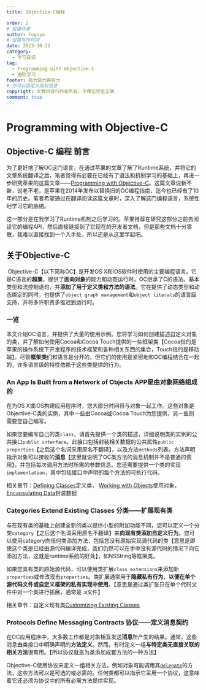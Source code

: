 ```yaml
---
title: Objective-C编程

order: 2
# 设置作者
author: Fuyuyu
# 设置写作时间
date: 2023-10-21
category:
  - 学习日记
tag:
  - Programming with Objective-C
  - 进阶学习
footer: 努力努力再努力
# 你可以自定义版权信息
copyright: 文章内容归作者所有，不保证完全正确
comment: true
---
```


# Programming with Objective-C 

## Objective-C 编程 前言

​	为了更好地了解OC这门语言，在通过苹果的文章了解了Runtime系统，并将它的文章系统翻译之后，笔者觉得有必要在已经有了语法和机制学习的基础上，再进一步研究苹果的这篇文章——[Programming with Objective-C](https://developer.apple.com/library/archive/documentation/Cocoa/Conceptual/ProgrammingWithObjectiveC/Introduction/Introduction.html#//apple_ref/doc/uid/TP40011210)。这篇文章说新不新，说老不老，是苹果在2014年发布以替换旧的OC编程指南，迄今也已经有了10年的历史。笔者希望通过在翻译阅读这篇文章时，深入了解这门编程语言，系统性地学习它的脉络。

​	这一部分是在我学习了Runtime机制之后学习的。苹果推荐在研究这部分之前去阅读它的编程API，然后直接链接到了它现在的开发者文档，但是那些文档十分零散，我难以直接找到一个入手处，所以还是从这里学起吧。

## 关于Objective-C

​	Objective-C【以下简称OC】是开发OS X和iOS软件时使用的主要编程语言。它是C语言的**超集**，提供了**面向对象**的能力和动态运行时。OC继承了C的语法、基本类型和流控制语句，并**添加了用于定义类和方法的语法**。它在提供了动态类型和动态绑定的同时，也提供了`object graph management`和`object literals`的语言级支持，并将多许职责多推迟到运行时。

### 一览

本文介绍OC语言，并提供了大量的使用示例。您将学习如何创建描述自定义对象的类，并了解如何使用Cocoa和Cocoa Touch提供的一些框架类【Cocoa指的是苹果的操作系统下开发程序的技术框架和各种相关东西的集合，Touch指的是移动端】。尽管**框架类**们和语言是分开的，但它们的使用是紧密地和OC编程结合在一起的，许多语言级的特性依赖于这些类提供的行为。

### An App Is Built from a Network of Objects  APP是由对象网络组成的

在为OS X或iOS构建应用程序时，您大部分时间将与对象一起工作。这些对象是Objective-C类的实例，其中一些由Cocoa或Cocoa Touch为您提供，另一些则需要您自己编写。

如果您要编写自己的类`class`，请首先提供一个类的描述，详细说明类的实例的公共接口`public interface`。此接口包括封装相关数据的公共属性`public properties`【之后这个名词采用原名不翻译】，以及方法`methods`列表。方法声明指示对象可以接收的**消息**【这里就说明了OC类方法的消息机制并不是普通的调用】，并包括每次调用方法时所需的参数信息。您还需要提供一个类的实现`implementation`，其中包括接口中声明的每个方法的可执行代码。

相关章节：[Defining Classes](https://developer.apple.com/library/archive/documentation/Cocoa/Conceptual/ProgrammingWithObjectiveC/DefiningClasses/DefiningClasses.html#//apple_ref/doc/uid/TP40011210-CH3-SW1)定义类， [Working with Objects](https://developer.apple.com/library/archive/documentation/Cocoa/Conceptual/ProgrammingWithObjectiveC/WorkingwithObjects/WorkingwithObjects.html#//apple_ref/doc/uid/TP40011210-CH4-SW1)使用对象，[Encapsulating Data](https://developer.apple.com/library/archive/documentation/Cocoa/Conceptual/ProgrammingWithObjectiveC/EncapsulatingData/EncapsulatingData.html#//apple_ref/doc/uid/TP40011210-CH5-SW1)封装数据

### Categories Extend Existing Classes 分类——扩展现有类

​	与在现有类的基础上创建全新的类以提供小型的附加功能不同，您可以定义一个分类`category`【之后这个名词采用原名不翻译】来**向现有类添加自定义行为**。您可以使用category向任何类添加方法，包括您没有原始实现源代码的类【意思是即使这个类是已经由源代码编译完成，我们仍然可以在手中没有源代码的情况下向它添加方法，这就是runtime系统的好处】，如NSString等框架类。

如果您具有类的原始源代码，可以使用类扩展`class extensions`来添加新`properties`或修改现有`properties`。类扩展通常用于**隐藏私有行为**，**以便在单个源代码文件或自定义框架的私有实现中使用**。【意思是通过类扩张只在单个代码文件中对一个类进行拓展，通常是`.m`文件】

相关章节：自定义现有类[Customizing Existing Classes](https://developer.apple.com/library/archive/documentation/Cocoa/Conceptual/ProgrammingWithObjectiveC/CustomizingExistingClasses/CustomizingExistingClasses.html#//apple_ref/doc/uid/TP40011210-CH6-SW1)

### Protocols Define Messaging Contracts 协议——定义消息契约

在OC应用程序中，大多数工作都是对象相互发送**消息**所产生的结果。通常，这些消息**由**类接口中明确声明的**方法定义**。然而，有时定义一组**与特定类无直接关联的相关方法**很有用。【所以协议就是为类添加成套方法的一种方法】

Objective-C使用协议来定义一组相关方法，例如对象可能调用其[`delegate`](/tec/advanced/Delegation.md)的方法，这些方法可以是可选的或必需的。任何类都可以指示它采用一个协议，这意味着它还必须为协议中的所有必需方法提供实现。

